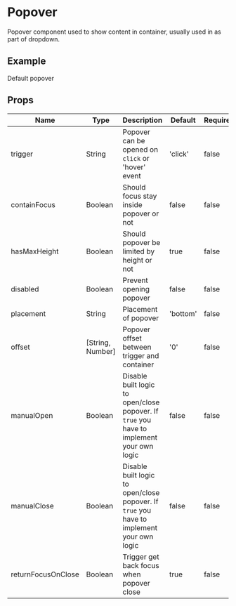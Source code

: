 # Popover <badge text="development" type="warn" />
Popover component used to show content in container, usually used in as part of dropdown.

## Example
<div class="p-3 border rounded-2 my-3">
  <v-popover>
    <template v-slot:toggle>
      <v-button appearance="primary">Open popover</v-button>
    </template>
    <div>Default popover</div>
  </v-popover>
</div>

## Props
Name               | Type      | Description | Default | Required
------------------ | --------- | ----------- | ------- | --------
trigger            | String    | Popover can be opened on `click` or 'hover' event | 'click' | false
containFocus       | Boolean   | Should focus stay inside popover or not | false | false
hasMaxHeight       | Boolean   | Should popover be limited by height or not | true | false
disabled           | Boolean   | Prevent opening popover | false | false
placement          | String    | Placement of popover | 'bottom' | false
offset             | [String, Number] | Popover offset between trigger and container | '0' | false
manualOpen         | Boolean   | Disable built logic to open/close popover. If `true` you have to implement your own logic | false | false
manualClose        | Boolean   | Disable built logic to open/close popover. If `true` you have to implement your own logic | false | false
returnFocusOnClose | Boolean   | Trigger get back focus when popover close | true | false
